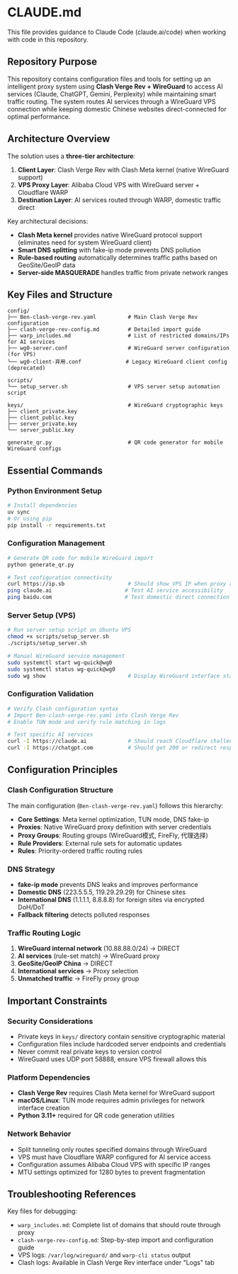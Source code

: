 # CLAUDE.md

This file provides guidance to Claude Code (claude.ai/code) when working with code in this repository.

## Repository Purpose

This repository contains configuration files and tools for setting up an intelligent proxy system using **Clash Verge Rev + WireGuard** to access AI services (Claude, ChatGPT, Gemini, Perplexity) while maintaining smart traffic routing. The system routes AI services through a WireGuard VPS connection while keeping domestic Chinese websites direct-connected for optimal performance.

## Architecture Overview

The solution uses a **three-tier architecture**:

1. **Client Layer**: Clash Verge Rev with Clash Meta kernel (native WireGuard support)
2. **VPS Proxy Layer**: Alibaba Cloud VPS with WireGuard server + Cloudflare WARP
3. **Destination Layer**: AI services routed through WARP, domestic traffic direct

Key architectural decisions:
- **Clash Meta kernel** provides native WireGuard protocol support (eliminates need for system WireGuard client)
- **Smart DNS splitting** with fake-ip mode prevents DNS pollution
- **Rule-based routing** automatically determines traffic paths based on GeoSite/GeoIP data
- **Server-side MASQUERADE** handles traffic from private network ranges

## Key Files and Structure

```
config/
├── Ben-clash-verge-rev.yaml          # Main Clash Verge Rev configuration
├── clash-verge-rev-config.md         # Detailed import guide
├── warp_includes.md                  # List of restricted domains/IPs for AI services
├── wg0-server.conf                   # WireGuard server configuration (for VPS)
└── wg0-client-弃用.conf              # Legacy WireGuard client config (deprecated)

scripts/
└── setup_server.sh                   # VPS server setup automation script

keys/                                 # WireGuard cryptographic keys
├── client_private.key
├── client_public.key  
├── server_private.key
└── server_public.key

generate_qr.py                        # QR code generator for mobile WireGuard configs
```

## Essential Commands

### Python Environment Setup
```bash
# Install dependencies
uv sync
# Or using pip
pip install -r requirements.txt
```

### Configuration Management
```bash
# Generate QR code for mobile WireGuard import
python generate_qr.py

# Test configuration connectivity
curl https://ip.sb                    # Should show VPS IP when proxy active
ping claude.ai                       # Test AI service accessibility  
ping baidu.com                       # Test domestic direct connection
```

### Server Setup (VPS)
```bash
# Run server setup script on Ubuntu VPS
chmod +x scripts/setup_server.sh
./scripts/setup_server.sh

# Manual WireGuard service management
sudo systemctl start wg-quick@wg0
sudo systemctl status wg-quick@wg0
sudo wg show                          # Display WireGuard interface status
```

### Configuration Validation
```bash
# Verify Clash configuration syntax
# Import Ben-clash-verge-rev.yaml into Clash Verge Rev
# Enable TUN mode and verify rule matching in logs

# Test specific AI services
curl -I https://claude.ai             # Should reach Cloudflare challenge page
curl -I https://chatgpt.com           # Should get 200 or redirect response
```

## Configuration Principles

### Clash Configuration Structure
The main configuration (`Ben-clash-verge-rev.yaml`) follows this hierarchy:
- **Core Settings**: Meta kernel optimization, TUN mode, DNS fake-ip
- **Proxies**: Native WireGuard proxy definition with server credentials
- **Proxy Groups**: Routing groups (WireGuard模式, FireFly, 代理选择)
- **Rule Providers**: External rule sets for automatic updates
- **Rules**: Priority-ordered traffic routing rules

### DNS Strategy
- **fake-ip mode** prevents DNS leaks and improves performance
- **Domestic DNS** (223.5.5.5, 119.29.29.29) for Chinese sites
- **International DNS** (1.1.1.1, 8.8.8.8) for foreign sites via encrypted DoH/DoT
- **Fallback filtering** detects polluted responses

### Traffic Routing Logic
1. **WireGuard internal network** (10.88.88.0/24) → DIRECT
2. **AI services** (rule-set match) → WireGuard proxy
3. **GeoSite/GeoIP China** → DIRECT  
4. **International services** → Proxy selection
5. **Unmatched traffic** → FireFly proxy group

## Important Constraints

### Security Considerations
- Private keys in `keys/` directory contain sensitive cryptographic material
- Configuration files include hardcoded server endpoints and credentials
- Never commit real private keys to version control
- WireGuard uses UDP port 58888, ensure VPS firewall allows this

### Platform Dependencies  
- **Clash Verge Rev** requires Clash Meta kernel for WireGuard support
- **macOS/Linux**: TUN mode requires admin privileges for network interface creation
- **Python 3.11+** required for QR code generation utilities

### Network Behavior
- Split tunneling only routes specified domains through WireGuard
- VPS must have Cloudflare WARP configured for AI service access
- Configuration assumes Alibaba Cloud VPS with specific IP ranges
- MTU settings optimized for 1280 bytes to prevent fragmentation

## Troubleshooting References

Key files for debugging:
- `warp_includes.md`: Complete list of domains that should route through proxy
- `clash-verge-rev-config.md`: Step-by-step import and configuration guide  
- VPS logs: `/var/log/wireguard/` and `warp-cli status` output
- Clash logs: Available in Clash Verge Rev interface under "Logs" tab